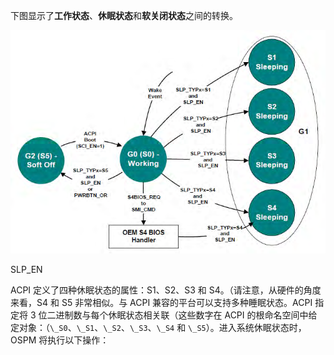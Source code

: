 
下图显示了**工作状态**、**休眠状态**和**软关闭状态**之间的转换。

![2023-05-08-19-00-55.png](./images/2023-05-08-19-00-55.png)

SLP_EN




ACPI 定义了四种休眠状态的属性：S1、S2、S3 和 S4。（请注意，从硬件的角度来看，S4 和 S5 非常相似。与 ACPI 兼容的平台可以支持多种睡眠状态。ACPI 指定将 3 位二进制数与每个休眠状态相关联（这些数字在 ACPI 的根命名空间中给定对象：（`\_S0`、`\_S1`、`\_S2`、`\_S3`、`\_S4` 和 `\_S5`）。进入系统休眠状态时，OSPM 将执行以下操作：

